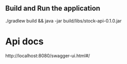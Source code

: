 ## Build and Run the application

./gradlew build && java -jar build/libs/stock-api-0.1.0.jar

# Api docs
http://localhost:8080/swagger-ui.html#/